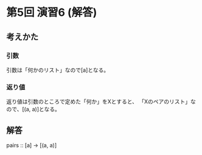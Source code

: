 第5回 演習6 (解答)
==================

考えかた
--------

### 引数

引数は「何かのリスト」なので[a]となる。

### 返り値

返り値は引数のところで定めた「何か」をXとすると、
「Xのペアのリスト」なので、[(a, a)]となる。

解答
----

pairs :: [a] -> [(a, a)]
